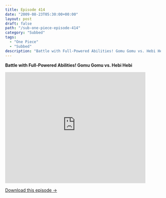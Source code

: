 ```yaml
---
title: Episode 414
date: "2009-08-23T05:30:00+00:00"
layout: post
draft: false
path: "/sub-one-piece-episode-414"
category: "Subbed"
tags:
  - "One Piece"
  - "Subbed"
description: "Battle with Full-Powered Abilities! Gomu Gomu vs. Hebi Hebi"
---
```


**Battle with Full-Powered Abilities! Gomu Gomu vs. Hebi Hebi**

<iframe width="640" height="360" src="https://www.rapidvideo.com/e/G0NNUR22JG" frameborder="0" marginwidth=0 marginheight=0 scrolling=no allowfullscreen style="max-width:90%;"></iframe>

<a href="http://ouo.io/qs/eCodkFEQ?s=https://www.rapidvideo.com/d/G0NNUR22JG" class="styled_a">Download this episode →</a>

